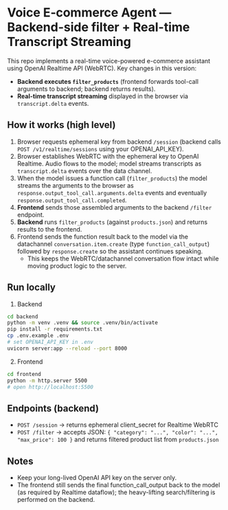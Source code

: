 # Voice E‑commerce Agent — Backend-side filter + Real-time Transcript Streaming

This repo implements a real-time voice-powered e-commerce assistant using OpenAI Realtime API (WebRTC).
Key changes in this version:
- **Backend executes `filter_products`** (frontend forwards tool-call arguments to backend; backend returns results).
- **Real-time transcript streaming** displayed in the browser via `transcript.delta` events.

## How it works (high level)
1. Browser requests ephemeral key from backend `/session` (backend calls `POST /v1/realtime/sessions` using your OPENAI_API_KEY).
2. Browser establishes WebRTC with the ephemeral key to OpenAI Realtime. Audio flows to the model; model streams transcripts as `transcript.delta` events over the data channel.
3. When the model issues a function call (`filter_products`) the model streams the arguments to the browser as `response.output_tool_call.arguments.delta` events and eventually `response.output_tool_call.completed`.
4. **Frontend** sends those assembled arguments to the backend `/filter` endpoint.
5. **Backend** runs `filter_products` (against `products.json`) and returns results to the frontend.
6. Frontend sends the function result back to the model via the datachannel `conversation.item.create` (type `function_call_output`) followed by `response.create` so the assistant continues speaking.
   - This keeps the WebRTC/datachannel conversation flow intact while moving product logic to the server.

## Run locally
1. Backend
```bash
cd backend
python -m venv .venv && source .venv/bin/activate
pip install -r requirements.txt
cp .env.example .env
# set OPENAI_API_KEY in .env
uvicorn server:app --reload --port 8000
```
2. Frontend
```bash
cd frontend
python -m http.server 5500
# open http://localhost:5500
```

## Endpoints (backend)
- `POST /session` -> returns ephemeral client_secret for Realtime WebRTC
- `POST /filter` -> accepts JSON: `{ "category": "...", "color": "...", "max_price": 100 }` and returns filtered product list from `products.json`

## Notes
- Keep your long-lived OpenAI API key on the server only.
- The frontend still sends the final function_call_output back to the model (as required by Realtime dataflow); the heavy-lifting search/filtering is performed on the backend.
